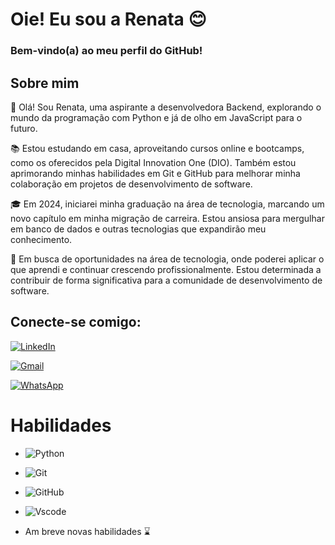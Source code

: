 <img align="center" alt="" src="https://i.pinimg.com/564x/1d/c0/09/1dc00941710c203b85197a30ff21611b.jpg">

# Oie! Eu sou a Renata 😊

### Bem-vindo(a) ao meu perfil do GitHub! 

## Sobre mim 
 👋 Olá! Sou Renata, uma aspirante a desenvolvedora Backend, explorando o mundo da programação com Python e já de olho em JavaScript para o futuro.

📚 Estou estudando em casa, aproveitando cursos online e bootcamps, como os oferecidos pela Digital Innovation One (DIO). Também estou aprimorando minhas habilidades em Git e GitHub para melhorar minha colaboração em projetos de desenvolvimento de software.

🎓 Em 2024, iniciarei minha graduação na área de tecnologia, marcando um novo capítulo em minha migração de carreira. Estou ansiosa para mergulhar em banco de dados e outras tecnologias que expandirão meu conhecimento.

💼 Em busca de oportunidades na área de tecnologia, onde poderei aplicar o que aprendi e continuar crescendo profissionalmente. Estou determinada a contribuir de forma significativa para a comunidade de desenvolvimento de software.


## Conecte-se comigo: 

[![LinkedIn](https://img.shields.io/badge/LinkedIn-0077B5?style=for-the-badge&logo=linkedin&logoColor=00000)](https://www.linkedin.com/in/renata-silva-log/)



[![Gmail](https://img.shields.io/badge/Gmail-333333?style=for-the-badge&logo=gmail&logoColor=red)](mailto:renatanascimento.fs@gmail.com)

[![WhatsApp](https://img.shields.io/badge/WhatsApp-25D366?style=for-the-badge&logo=whatsapp&logoColor=white)](https://wa.me/5581989328567)

# Habilidades

- ![Python](https://img.shields.io/badge/python-3670A0?style=for-the-badge&logo=python&logoColor=ffdd54)

- ![Git](https://img.shields.io/badge/Git-F05032?style=for-the-badge&logo=git&logoColor=white) 
- ![GitHub](https://img.shields.io/badge/GitHub-181717?style=for-the-badge&logo=github&logoColor=white) 

- ![Vscode](https://img.shields.io/badge/Vscode-007ACC?style=for-the-badge&logo=visual-studio-code&logoColor=white)

- Am breve novas habilidades ⌛




